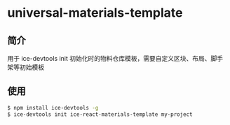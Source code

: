 # universal-materials-template

## 简介

用于 ice-devtools init 初始化时的物料仓库模板，需要自定义区块、布局、脚手架等初始模板

## 使用

```bash
$ npm install ice-devtools -g
$ ice-devtools init ice-react-materials-template my-project
```
